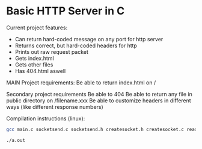 # Basic HTTP Server in C

Current project features:
- Can return hard-coded message on any port for http server
- Returns correct, but hard-coded headers for http
- Prints out raw request packet
- Gets index.html
- Gets other files
- Has 404.html aswell

MAIN Project requirements:
Be able to return index.html on /

Secondary project requirements
Be able to 404
Be able to return any file in public directory on /filename.xxx
Be able to customize headers in different ways (like different response numbers)


Compilation instructions (linux):
```bash
gcc main.c socketsend.c socketsend.h createsocket.h createsocket.c readfile.c readfile.h socketread.h socketread.c parseheaders.c parseheaders.h
```

```
./a.out
```
